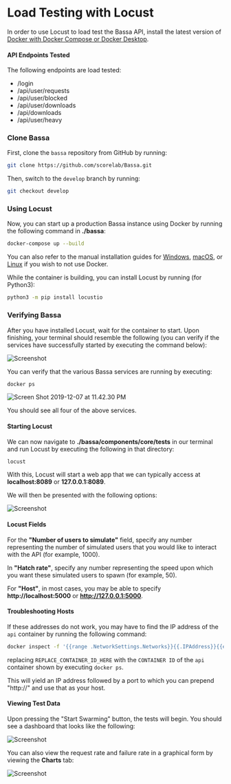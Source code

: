# Load Testing with Locust

In order to use Locust to load test the Bassa API, install the latest version of [Docker with Docker Compose or Docker Desktop](https://www.docker.com/).

#### API Endpoints Tested
The following endpoints are load tested:
- /login
- /api/user/requests
- /api/user/blocked
- /api/user/downloads
- /api/downloads
- /api/user/heavy

 ### Clone Bassa

First, clone the `bassa` repository from GitHub by running:

```bash
git clone https://github.com/scorelab/Bassa.git
```

Then, switch to the `develop` branch by running:

```bash
git checkout develop
```

### Using Locust

Now, you can start up a production Bassa instance using Docker by running the following command in **./bassa**:

```bash
docker-compose up --build
```

You can also refer to the manual installation guides for [Windows](https://github.com/scorelab/Bassa/wiki/Windows-Installation-Guide), [macOS](https://github.com/scorelab/Bassa/wiki/MacOS-Installation-Guide), or [Linux](https://github.com/scorelab/Bassa/wiki/MacOS-Installation-Guide) if you wish to not use Docker.

While the container is building, you can install Locust by running (for Python3):

```bash
python3 -m pip install locustio
```

### Verifying Bassa

After you have installed Locust, wait for the container to start. Upon finishing, your terminal should resemble the following (you can verify if the services have successfully started by executing the command below):

![Screenshot](https://user-images.githubusercontent.com/29003194/70384515-8c956a80-194d-11ea-90e0-a5d392fce4bb.png)

You can verify that the various Bassa services are running by executing:

```bash
docker ps
```

![Screen Shot 2019-12-07 at 11.42.30 PM](https://user-images.githubusercontent.com/29003194/70384358-64a50780-194b-11ea-9c42-6adc7d92aa8c.png)

You should see all four of the above services.

#### Starting Locust

We can now navigate to **./bassa/components/core/tests** in our terminal and run Locust by executing the following in that directory:

```bash
locust
```

With this, Locust will start a web app that we can typically access at **localhost:8089** or **127.0.0.1:8089**.

We will then be presented with the following options:

![Screenshot](https://user-images.githubusercontent.com/29003194/70384421-20663700-194c-11ea-9b01-1af444f36f3e.png)

#### Locust Fields

For the **"Number of users to simulate"** field, specify any number representing the number of simulated users that you would like to interact with the API (for example, 1000). 

In **"Hatch rate"**, specify any number representing the speed upon which you want these simulated users to spawn (for example, 50).

For **"Host"**, in most cases, you may be able to specify **http://localhost:5000** or **http://127.0.0.1:5000**. 

#### Troubleshooting Hosts

If these addresses do not work, you may have to find the IP address of the `api` container by running the following command:

```bash
docker inspect -f '{{range .NetworkSettings.Networks}}{{.IPAddress}}{{end}}' REPLACE_CONTAINER_ID_HERE
```

replacing `REPLACE_CONTAINER_ID_HERE` with the `CONTAINER ID` of the `api` container shown by executing `docker ps`.

This will yield an IP address followed by a port to which you can prepend "http://" and use that as your host.

#### Viewing Test Data

Upon pressing the "Start Swarming" button, the tests will begin. You should see a dashboard that looks like the following:

![Screenshot](https://user-images.githubusercontent.com/29003194/70384493-345e6880-194d-11ea-8073-ce9ae5a46bd0.png)

You can also view the request rate and failure rate in a graphical form by viewing the **Charts** tab:

![Screenshot](https://user-images.githubusercontent.com/29003194/70384507-5ce66280-194d-11ea-8dcf-116196c4add1.png)
